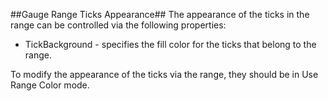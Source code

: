 ##Gauge Range Ticks Appearance##
The appearance of the ticks in the range can be controlled via the following properties:

   - TickBackground - specifies the fill color for the ticks that belong to the range.

To modify the appearance of the ticks via the range, they should be in Use Range Color mode.